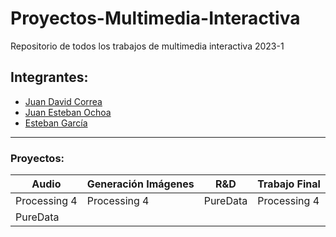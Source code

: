 # Proyectos-Multimedia-Interactiva
Repositorio de todos los trabajos de multimedia interactiva 2023-1

## Integrantes:

- [Juan David Correa](https://www.github.com/JuanD29)
- [Juan Esteban Ochoa](https://www.github.com/Juanes8a)
- [Esteban García](https://www.github.com/EsGarciaC)

---------------------------------------------------------
### Proyectos:

|   Audio    |Generación Imágenes|  R&D   |Trabajo Final|
|------------|-------------------|--------|-------------|
|Processing 4|Processing 4       |PureData|Processing 4 |
|PureData    |                   |        |             |

